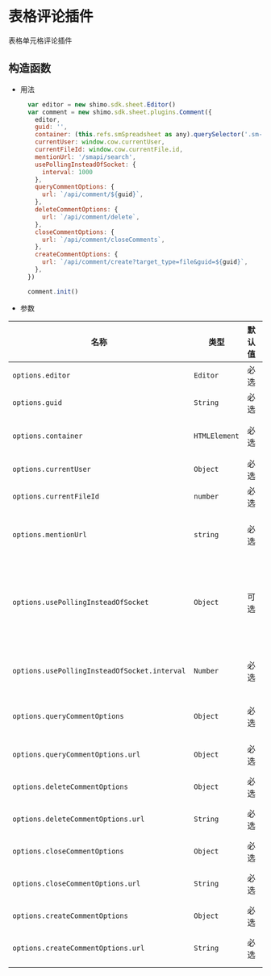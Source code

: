 # 表格评论插件

表格单元格评论插件

## 构造函数

* 用法

  ```js
    var editor = new shimo.sdk.sheet.Editor()
    var comment = new shimo.sdk.sheet.plugins.Comment({
      editor,
      guid: '',
      container: (this.refs.smSpreadsheet as any).querySelector('.sm-comment'),
      currentUser: window.cow.currentUser,
      currentFileId: window.cow.currentFile.id,
      mentionUrl: '/smapi/search',
      usePollingInsteadOfSocket: {
        interval: 1000
      },
      queryCommentOptions: {
        url: `/api/comment/${guid}`,
      },
      deleteCommentOptions: {
        url: `/api/comment/delete`,
      },
      closeCommentOptions: {
        url: `/api/comment/closeComments`,
      },
      createCommentOptions: {
        url: `/api/comment/create?target_type=file&guid=${guid}`,
      },
    })

    comment.init()
  ```

* 参数

|名称|类型|默认值|描述|
| -- | -- | -- | -- |
| `options.editor` | `Editor` | 必选 | 编辑器实例 |
| `options.guid` | `String` | 必选 | file 的 guid |
| `options.container` | `HTMLElement` | 必选 | 评论插件宿主容器 |
| `options.currentUser` | `Object` | 必选 | 当前用户信息 |
| `options.currentFileId` | `number` | 必选 | 当前 file id |
| `options.mentionUrl` | `string` | 必选 | 搜索文件／协作者等 api url |
| `options.usePollingInsteadOfSocket` | `Object` | 可选 | 使用轮询而不是 socket 来更新评论列表 |
| `options.usePollingInsteadOfSocket.interval` | `Number` | 必选 | 轮询更新评论列表时间间隔 |
| `options.queryCommentOptions` | `Object` | 必选 | 加载评论列表配置  |
| `options.queryCommentOptions.url` | `Object` | 必选 | 加载评论列表 api url  |
| `options.deleteCommentOptions` | `Object` | 必选 | 删除评论配置 |
| `options.deleteCommentOptions.url` | `String` | 必选 | 删除评论 api url |
| `options.closeCommentOptions` | `Object` | 必选 | 结束评论配置 |
| `options.closeCommentOptions.url` | `String` | 必选 | 结束评论 api url |
| `options.createCommentOptions` | `Object` | 必选 | 新建评论配置 |
| `options.createCommentOptions.url` | `String` | 必选 | 新建评论 api url |

